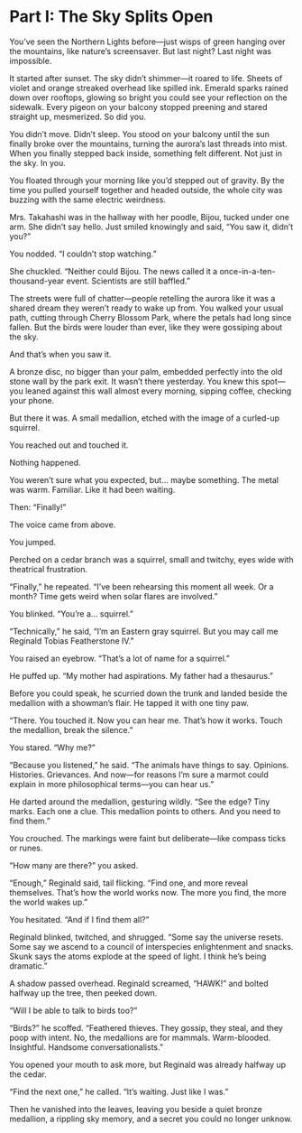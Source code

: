 # Part I: The Sky Splits Open

You’ve seen the Northern Lights before—just wisps of green hanging over the mountains, like nature’s screensaver. But last night? Last night was impossible.

It started after sunset. The sky didn’t shimmer—it roared to life. Sheets of violet and orange streaked overhead like spilled ink. Emerald sparks rained down over rooftops, glowing so bright you could see your reflection on the sidewalk. Every pigeon on your balcony stopped preening and stared straight up, mesmerized. So did you.

You didn’t move. Didn’t sleep. You stood on your balcony until the sun finally broke over the mountains, turning the aurora’s last threads into mist. When you finally stepped back inside, something felt different. Not just in the sky. In you.

You floated through your morning like you’d stepped out of gravity. By the time you pulled yourself together and headed outside, the whole city was buzzing with the same electric weirdness.

Mrs. Takahashi was in the hallway with her poodle, Bijou, tucked under one arm. She didn’t say hello. Just smiled knowingly and said, “You saw it, didn’t you?”

You nodded. “I couldn’t stop watching.”

She chuckled. “Neither could Bijou. The news called it a once-in-a-ten-thousand-year event. Scientists are still baffled.”

The streets were full of chatter—people retelling the aurora like it was a shared dream they weren’t ready to wake up from. You walked your usual path, cutting through Cherry Blossom Park, where the petals had long since fallen. But the birds were louder than ever, like they were gossiping about the sky.

And that’s when you saw it.

A bronze disc, no bigger than your palm, embedded perfectly into the old stone wall by the park exit. It wasn’t there yesterday. You knew this spot—you leaned against this wall almost every morning, sipping coffee, checking your phone.

But there it was. A small medallion, etched with the image of a curled-up squirrel.

You reached out and touched it.

Nothing happened.

You weren’t sure what you expected, but... maybe something. The metal was warm. Familiar. Like it had been waiting.

Then: “Finally!”

The voice came from above.

You jumped.

Perched on a cedar branch was a squirrel, small and twitchy, eyes wide with theatrical frustration.

“Finally,” he repeated. “I’ve been rehearsing this moment all week. Or a month? Time gets weird when solar flares are involved.”

You blinked. “You’re a… squirrel.”

“Technically,” he said, “I’m an Eastern gray squirrel. But you may call me Reginald Tobias Featherstone IV.”

You raised an eyebrow. “That’s a lot of name for a squirrel.”

He puffed up. “My mother had aspirations. My father had a thesaurus.”

Before you could speak, he scurried down the trunk and landed beside the medallion with a showman’s flair. He tapped it with one tiny paw.

“There. You touched it. Now you can hear me. That’s how it works. Touch the medallion, break the silence.”

You stared. “Why me?”

“Because you listened,” he said. “The animals have things to say. Opinions. Histories. Grievances. And now—for reasons I’m sure a marmot could explain in more philosophical terms—you can hear us.”

He darted around the medallion, gesturing wildly. “See the edge? Tiny marks. Each one a clue. This medallion points to others. And you need to find them.”

You crouched. The markings were faint but deliberate—like compass ticks or runes.

“How many are there?” you asked.

“Enough,” Reginald said, tail flicking. “Find one, and more reveal themselves. That’s how the world works now. The more you find, the more the world wakes up.”

You hesitated. “And if I find them all?”

Reginald blinked, twitched, and shrugged. “Some say the universe resets. Some say we ascend to a council of interspecies enlightenment and snacks. Skunk says the atoms explode at the speed of light. I think he’s being dramatic.”

A shadow passed overhead. Reginald screamed, “HAWK!” and bolted halfway up the tree, then peeked down.

“Will I be able to talk to birds too?”

“Birds?” he scoffed. “Feathered thieves. They gossip, they steal, and they poop with intent. No, the medallions are for mammals. Warm-blooded. Insightful. Handsome conversationalists.”

You opened your mouth to ask more, but Reginald was already halfway up the cedar.

“Find the next one,” he called. “It’s waiting. Just like I was.”

Then he vanished into the leaves, leaving you beside a quiet bronze medallion, a rippling sky memory, and a secret you could no longer unknow.
